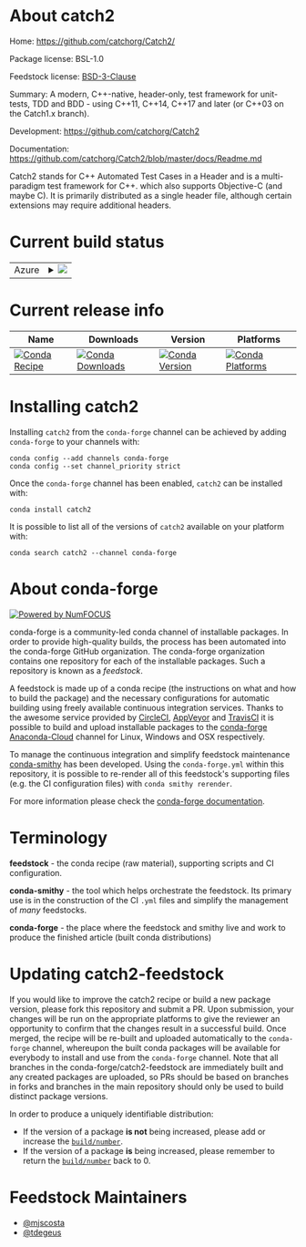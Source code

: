 About catch2
============

Home: https://github.com/catchorg/Catch2/

Package license: BSL-1.0

Feedstock license: [BSD-3-Clause](https://github.com/conda-forge/catch2-feedstock/blob/master/LICENSE.txt)

Summary: A modern, C++-native, header-only, test framework for unit-tests, TDD and BDD - using
C++11, C++14, C++17 and later (or C++03 on the Catch1.x branch).


Development: https://github.com/catchorg/Catch2

Documentation: https://github.com/catchorg/Catch2/blob/master/docs/Readme.md

Catch2 stands for C++ Automated Test Cases in a Header and is a multi-paradigm test framework
for C++. which also supports Objective-C (and maybe C). It is primarily distributed as a single
header file, although certain extensions may require additional headers.


Current build status
====================


<table>
    
  <tr>
    <td>Azure</td>
    <td>
      <details>
        <summary>
          <a href="https://dev.azure.com/conda-forge/feedstock-builds/_build/latest?definitionId=6205&branchName=master">
            <img src="https://dev.azure.com/conda-forge/feedstock-builds/_apis/build/status/catch2-feedstock?branchName=master">
          </a>
        </summary>
        <table>
          <thead><tr><th>Variant</th><th>Status</th></tr></thead>
          <tbody><tr>
              <td>linux_64</td>
              <td>
                <a href="https://dev.azure.com/conda-forge/feedstock-builds/_build/latest?definitionId=6205&branchName=master">
                  <img src="https://dev.azure.com/conda-forge/feedstock-builds/_apis/build/status/catch2-feedstock?branchName=master&jobName=linux&configuration=linux_64_" alt="variant">
                </a>
              </td>
            </tr><tr>
              <td>osx_64</td>
              <td>
                <a href="https://dev.azure.com/conda-forge/feedstock-builds/_build/latest?definitionId=6205&branchName=master">
                  <img src="https://dev.azure.com/conda-forge/feedstock-builds/_apis/build/status/catch2-feedstock?branchName=master&jobName=osx&configuration=osx_64_" alt="variant">
                </a>
              </td>
            </tr><tr>
              <td>osx_arm64</td>
              <td>
                <a href="https://dev.azure.com/conda-forge/feedstock-builds/_build/latest?definitionId=6205&branchName=master">
                  <img src="https://dev.azure.com/conda-forge/feedstock-builds/_apis/build/status/catch2-feedstock?branchName=master&jobName=osx&configuration=osx_arm64_" alt="variant">
                </a>
              </td>
            </tr><tr>
              <td>win_64</td>
              <td>
                <a href="https://dev.azure.com/conda-forge/feedstock-builds/_build/latest?definitionId=6205&branchName=master">
                  <img src="https://dev.azure.com/conda-forge/feedstock-builds/_apis/build/status/catch2-feedstock?branchName=master&jobName=win&configuration=win_64_" alt="variant">
                </a>
              </td>
            </tr>
          </tbody>
        </table>
      </details>
    </td>
  </tr>
</table>

Current release info
====================

| Name | Downloads | Version | Platforms |
| --- | --- | --- | --- |
| [![Conda Recipe](https://img.shields.io/badge/recipe-catch2-green.svg)](https://anaconda.org/conda-forge/catch2) | [![Conda Downloads](https://img.shields.io/conda/dn/conda-forge/catch2.svg)](https://anaconda.org/conda-forge/catch2) | [![Conda Version](https://img.shields.io/conda/vn/conda-forge/catch2.svg)](https://anaconda.org/conda-forge/catch2) | [![Conda Platforms](https://img.shields.io/conda/pn/conda-forge/catch2.svg)](https://anaconda.org/conda-forge/catch2) |

Installing catch2
=================

Installing `catch2` from the `conda-forge` channel can be achieved by adding `conda-forge` to your channels with:

```
conda config --add channels conda-forge
conda config --set channel_priority strict
```

Once the `conda-forge` channel has been enabled, `catch2` can be installed with:

```
conda install catch2
```

It is possible to list all of the versions of `catch2` available on your platform with:

```
conda search catch2 --channel conda-forge
```


About conda-forge
=================

[![Powered by
NumFOCUS](https://img.shields.io/badge/powered%20by-NumFOCUS-orange.svg?style=flat&colorA=E1523D&colorB=007D8A)](https://numfocus.org)

conda-forge is a community-led conda channel of installable packages.
In order to provide high-quality builds, the process has been automated into the
conda-forge GitHub organization. The conda-forge organization contains one repository
for each of the installable packages. Such a repository is known as a *feedstock*.

A feedstock is made up of a conda recipe (the instructions on what and how to build
the package) and the necessary configurations for automatic building using freely
available continuous integration services. Thanks to the awesome service provided by
[CircleCI](https://circleci.com/), [AppVeyor](https://www.appveyor.com/)
and [TravisCI](https://travis-ci.com/) it is possible to build and upload installable
packages to the [conda-forge](https://anaconda.org/conda-forge)
[Anaconda-Cloud](https://anaconda.org/) channel for Linux, Windows and OSX respectively.

To manage the continuous integration and simplify feedstock maintenance
[conda-smithy](https://github.com/conda-forge/conda-smithy) has been developed.
Using the ``conda-forge.yml`` within this repository, it is possible to re-render all of
this feedstock's supporting files (e.g. the CI configuration files) with ``conda smithy rerender``.

For more information please check the [conda-forge documentation](https://conda-forge.org/docs/).

Terminology
===========

**feedstock** - the conda recipe (raw material), supporting scripts and CI configuration.

**conda-smithy** - the tool which helps orchestrate the feedstock.
                   Its primary use is in the construction of the CI ``.yml`` files
                   and simplify the management of *many* feedstocks.

**conda-forge** - the place where the feedstock and smithy live and work to
                  produce the finished article (built conda distributions)


Updating catch2-feedstock
=========================

If you would like to improve the catch2 recipe or build a new
package version, please fork this repository and submit a PR. Upon submission,
your changes will be run on the appropriate platforms to give the reviewer an
opportunity to confirm that the changes result in a successful build. Once
merged, the recipe will be re-built and uploaded automatically to the
`conda-forge` channel, whereupon the built conda packages will be available for
everybody to install and use from the `conda-forge` channel.
Note that all branches in the conda-forge/catch2-feedstock are
immediately built and any created packages are uploaded, so PRs should be based
on branches in forks and branches in the main repository should only be used to
build distinct package versions.

In order to produce a uniquely identifiable distribution:
 * If the version of a package **is not** being increased, please add or increase
   the [``build/number``](https://docs.conda.io/projects/conda-build/en/latest/resources/define-metadata.html#build-number-and-string).
 * If the version of a package **is** being increased, please remember to return
   the [``build/number``](https://docs.conda.io/projects/conda-build/en/latest/resources/define-metadata.html#build-number-and-string)
   back to 0.

Feedstock Maintainers
=====================

* [@mjscosta](https://github.com/mjscosta/)
* [@tdegeus](https://github.com/tdegeus/)

